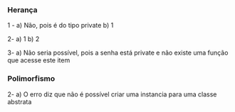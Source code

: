 ### Herança 

1 - a) Não, pois é do tipo private
    b) 1

2- a) 1 
   b) 2

3- a) Não seria possível, pois a senha está private e não existe uma função que acesse este item


### Polimorfismo

2- a) O erro diz que não é possível criar uma instancia para uma classe abstrata